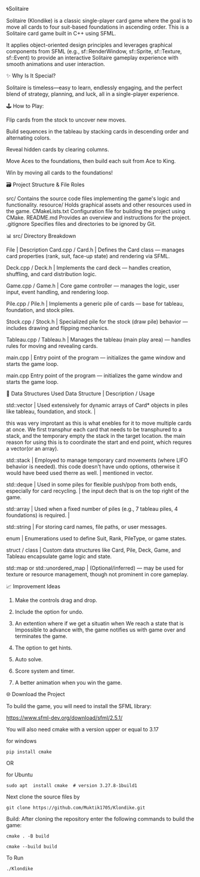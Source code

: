 🌀Solitaire

Solitaire (Klondike) is a classic single-player card game where the goal is to move all cards to four suit-based foundations in ascending order.
This is a Solitaire card game built in C++ using SFML. 

It applies object-oriented design principles and leverages graphical components from SFML (e.g., sf::RenderWindow, sf::Sprite, sf::Texture, sf::Event) to provide an interactive Solitaire gameplay experience with smooth animations and user interaction.

✨ Why Is It Special?

Solitaire is timeless—easy to learn, endlessly engaging, and the perfect blend of strategy, planning, and luck, all in a single-player experience.

🕹️ How to Play:

Flip cards from the stock to uncover new moves.

Build sequences in the tableau by stacking cards in descending order and alternating colors.

Reveal hidden cards by clearing columns.

Move Aces to the foundations, then build each suit from Ace to King.

Win by moving all cards to the foundations!



🗃️ Project Structure & File Roles

src/	                          Contains the source code files implementing the game's logic and functionality.
resource/	          Holds graphical assets and other resources used in the game.
CMakeLists.txt	  Configuration file for building the project using CMake.
README.md	          Provides an overview and instructions for the project.
.gitignore	          Specifies files and directories to be ignored by Git.

📊 src/ Directory Breakdown

File | Description
Card.cpp / Card.h | Defines the Card class — manages card properties (rank, suit, face-up state) and rendering via SFML.

Deck.cpp / Deck.h | Implements the card deck — handles creation, shuffling, and card distribution logic.

Game.cpp / Game.h | Core game controller — manages the logic, user input, event handling, and rendering loop.

Pile.cpp / Pile.h | Implements a generic pile of cards — base for tableau, foundation, and stock piles.

Stock.cpp / Stock.h | Specialized pile for the stock (draw pile) behavior — includes drawing and flipping mechanics.

Tableau.cpp / Tableau.h | Manages the tableau (main play area) — handles rules for moving and revealing cards.

main.cpp | Entry point of the program — initializes the game window and starts the game loop.

main.cpp	Entry point of the program — initializes the game window and starts the game loop.


🧬 Data Structures Used
Data Structure | Description / Usage

std::vector | Used extensively for dynamic arrays of Card* objects in piles like tableau, foundation, and stock.  |  
   
   this was very improtant as this is what enebles for it to move multiple cards at once. We first transphur each card that needs to be transphured to a stack, and the temporary empty the stack in the target location. 
the main reason for using this is to coordinate the start and end point, which requres a vector(or an array).

std::stack | Employed to manage temporary card movements (where LIFO behavior is needed). this code doesn't have undo options, otherwise it would have beed used therre as well.  |  mentioned in vector.

std::deque | Used in some piles for flexible push/pop from both ends, especially for card recycling.  |  the input dech that is on the top right of the game. 

std::array | Used when a fixed number of piles (e.g., 7 tableau piles, 4 foundations) is required.  |  

std::string | For storing card names, file paths, or user messages.

enum | Enumerations used to define Suit, Rank, PileType, or game states.

struct / class | Custom data structures like Card, Pile, Deck, Game, and Tableau encapsulate game logic and state.

std::map or std::unordered_map | (Optional/inferred) — may be used for texture or resource management, though not prominent in core gameplay.


📈 Improvement Ideas 

1) Make the controls drag and drop.

2) Include the option for undo.

3) An extention where if we get a situatin when We reach a state that is Impossible to advance with, the game notifies us with game over and terminates the game.

4) The option to get hints.

5) Auto solve.

6) Score system and timer.

7) A better animation when you win the game. 



🌐 Download the Project

To build the game, you will need to install the SFML library:

https://www.sfml-dev.org/download/sfml/2.5.1/

You will also need cmake with a version upper or equal to 3.17

for windows
```
pip install cmake
```
OR

for Ubuntu
```
sudo apt  install cmake  # version 3.27.8-1build1
```
Next clone the source files by
```
git clone https://github.com/Muktik1705/Klondike.git
```
Build:
After cloning the repository enter the following commands to build the game:
```
cmake . -B build

cmake --build build
```
To Run
```
./Klondike
```
